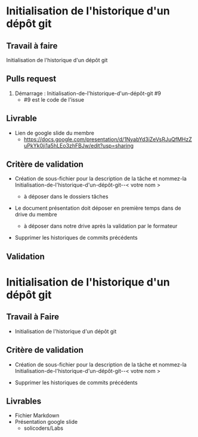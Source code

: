 # Initialisation de l'historique d'un dépôt git

## Travail à faire
Initialisation de l'historique d'un dépôt git

## Pulls request 

1. Démarrage : Initialisation-de-l'historique-d'un-dépôt-git #9
   - #9 est le code de l'issue

## Livrable 

- Lien de google slide du membre 
  - https://docs.google.com/presentation/d/1NyabYd3iZeVsRJuQfMHzZuPkYk0ji1a5hLEo3zhFBJw/edit?usp=sharing

## Critère de validation
- Création de sous-fichier pour la description de la tâche et nommez-la Initialisation-de-l'historique-d'un-dépôt-git--< votre nom >
  - à déposer dans le dossiers tâches
- Le document présentation doit déposer en première temps dans de drive du membre
  - à déposer dans notre drive après la validation par le formateur

- Supprimer les historiques de commits précédents


## Validation 



















# Initialisation de l'historique d'un dépôt git

## Travail à Faire

- Initialisation de l'historique d'un dépôt git



## Critère de validation

- Création de sous-fichier pour la description de la tâche et nommez-la Initialisation-de-l'historique-d'un-dépôt-git--< votre nom >
  
- Supprimer les historiques de commits précédents


## Livrables
- Fichier Markdown
- Présentation google slide 
  - solicoders/Labs
